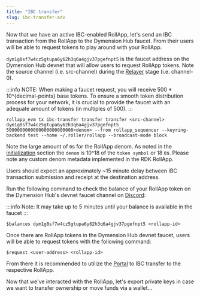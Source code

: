 ```yaml
---
title: "IBC transfer"
slug: ibc-transfer-adv
---
```


Now that we have an active IBC-enabled RollApp, let's send an IBC transaction from the RollApp to the Dymension Hub faucet. From their users will be able to request tokens to play around with your RollApp.

`dym1g8sf7w4cz5gtupa6y62h3q6a4gjv37pgefnpt5` is the faucet address on the Dymension Hub devnet that will allow users to request RollApp tokens. Note the source channel (i.e. src-channel) during the [Relayer](./relayer.md) stage (i.e. channel-0).

:::info NOTE:
When making a faucet request, you will receive 500 * 10^{decimal-points} base tokens.
To ensure a smooth token distribution process for your network, it is crucial to provide the faucet with an adequate amount of tokens (in multiples of 500).
:::

```
rollapp_evm tx ibc-transfer transfer transfer <src-channel> dym1g8sf7w4cz5gtupa6y62h3q6a4gjv37pgefnpt5 5000000000000000000000000<denom> --from rollapp_sequencer --keyring-backend test --home ~/.roller/rollapp --broadcast-mode block
```

Note the large amount of `0`s for the RollApp denom. As noted in the [initialization](/docs/build/adv-guide/roller-adv/initialize-adv.mdx) section the `denom` is 10^18 of the `token symbol` or 18 `0`s. Please note any custom denom metadata implemented in the RDK RollApp.

Users should expect an approximately ~15 minute delay between IBC transaction submission and receipt at the destination address.

Run the following command to check the balance of your RollApp token on the Dymension Hub's devnet faucet channel on [Discord](https://discord.com/invite/dymension):

:::info Note:
It may take up to 5 minutes until your balance is available in the faucet
:::

```
$balances dym1g8sf7w4cz5gtupa6y62h3q6a4gjv37pgefnpt5 <rollapp-id>
```

Once there are RollApp tokens in the Dymension Hub devnet faucet, users will be able to request tokens with the following command:

```
$request <user-address> <rollapp-id>
```

From there it is recommended to utilize the [Portal](https://portal.dymension.xyz/) to IBC transfer to the respective RollApp.

Now that we've interacted with the RollApp, let's export private keys in case we want to transfer ownership or move funds via a wallet...
